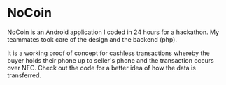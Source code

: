 NoCoin
=========

NoCoin is an Android application I coded in 24 hours for a hackathon. My teammates took care of the design and the backend (php).

It is a working proof of concept for cashless transactions whereby the buyer holds their phone up to seller's phone and the transaction occurs over NFC. Check out the code for a better idea of how the data is transferred.

